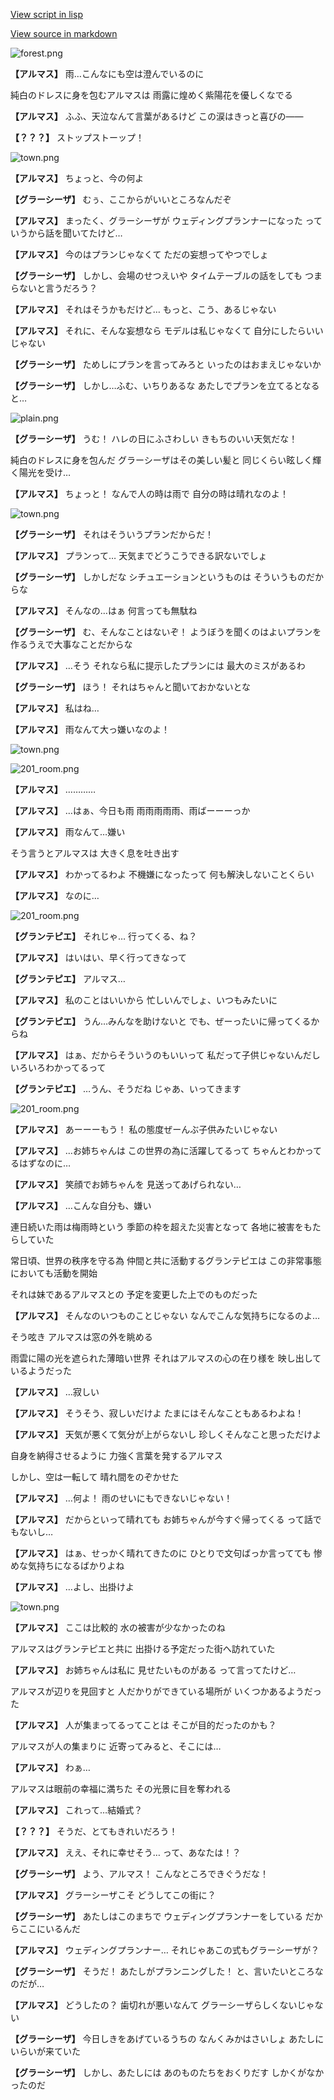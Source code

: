 [View script in lisp](../scripts/202206111.txt)

[View source in markdown](202206111.md)

![forest.png](../images/backgrounds/forest.png)

**【アルマス】**
雨…こんなにも空は澄んでいるのに

純白のドレスに身を包むアルマスは
雨露に煌めく紫陽花を優しくなでる

**【アルマス】**
ふふ、天泣なんて言葉があるけど
この涙はきっと喜びの――

**【？？？】**
ストップストーップ！

![town.png](../images/backgrounds/town.png)

**【アルマス】**
ちょっと、今の何よ

**【グラーシーザ】**
むぅ、ここからがいいところなんだぞ

**【アルマス】**
まったく、グラーシーザが
ウェディングプランナーになった
っていうから話を聞いてたけど…

**【アルマス】**
今のはプランじゃなくて
ただの妄想ってやつでしょ

**【グラーシーザ】**
しかし、会場のせつえいや
タイムテーブルの話をしても
つまらないと言うだろう？

**【アルマス】**
それはそうかもだけど…
もっと、こう、あるじゃない

**【アルマス】**
それに、そんな妄想なら
モデルは私じゃなくて
自分にしたらいいじゃない

**【グラーシーザ】**
ためしにプランを言ってみろと
いったのはおまえじゃないか

**【グラーシーザ】**
しかし…ふむ、いちりあるな
あたしでプランを立てるとなると…

![plain.png](../images/backgrounds/plain.png)

**【グラーシーザ】**
うむ！
ハレの日にふさわしい
きもちのいい天気だな！

純白のドレスに身を包んだ
グラーシーザはその美しい髪と
同じくらい眩しく輝く陽光を受け…

**【アルマス】**
ちょっと！
なんで人の時は雨で
自分の時は晴れなのよ！

![town.png](../images/backgrounds/town.png)

**【グラーシーザ】**
それはそういうプランだからだ！

**【アルマス】**
プランって…
天気までどうこうできる訳ないでしょ

**【グラーシーザ】**
しかしだな
シチュエーションというものは
そういうものだからな

**【アルマス】**
そんなの…はぁ
何言っても無駄ね

**【グラーシーザ】**
む、そんなことはないぞ！
ようぼうを聞くのはよいプランを
作るうえで大事なことだからな

**【アルマス】**
…そう
それなら私に提示したプランには
最大のミスがあるわ

**【グラーシーザ】**
ほう！
それはちゃんと聞いておかないとな

**【アルマス】**
私はね…

**【アルマス】**
雨なんて大っ嫌いなのよ！

![town.png](../images/backgrounds/town.png)

![201_room.png](../images/backgrounds/201_room.png)

**【アルマス】**
…………

**【アルマス】**
…はぁ、今日も雨
雨雨雨雨雨、雨ばーーーっか

**【アルマス】**
雨なんて…嫌い

そう言うとアルマスは
大きく息を吐き出す

**【アルマス】**
わかってるわよ
不機嫌になったって
何も解決しないことくらい

**【アルマス】**
なのに…

![201_room.png](../images/backgrounds/201_room.png)

**【グランテピエ】**
それじゃ…
行ってくる、ね？

**【アルマス】**
はいはい、早く行ってきなって

**【グランテピエ】**
アルマス…

**【アルマス】**
私のことはいいから
忙しいんでしょ、いつもみたいに

**【グランテピエ】**
うん…みんなを助けないと
でも、ぜーったいに帰ってくるからね

**【アルマス】**
はぁ、だからそういうのもいいって
私だって子供じゃないんだし
いろいろわかってるって

**【グランテピエ】**
…うん、そうだね
じゃあ、いってきます

![201_room.png](../images/backgrounds/201_room.png)

**【アルマス】**
あーーーもう！
私の態度ぜーんぶ子供みたいじゃない

**【アルマス】**
…お姉ちゃんは
この世界の為に活躍してるって
ちゃんとわかってるはずなのに…

**【アルマス】**
笑顔でお姉ちゃんを
見送ってあげられない…

**【アルマス】**
…こんな自分も、嫌い

連日続いた雨は梅雨時という
季節の枠を超えた災害となって
各地に被害をもたらしていた

常日頃、世界の秩序を守る為
仲間と共に活動するグランテピエは
この非常事態においても活動を開始

それは妹であるアルマスとの
予定を変更した上でのものだった

**【アルマス】**
そんなのいつものことじゃない
なんでこんな気持ちになるのよ…

そう呟き
アルマスは窓の外を眺める

雨雲に陽の光を遮られた薄暗い世界
それはアルマスの心の在り様を
映し出しているようだった

**【アルマス】**
…寂しい

**【アルマス】**
そうそう、寂しいだけよ
たまにはそんなこともあるわよね！

**【アルマス】**
天気が悪くて気分が上がらないし
珍しくそんなこと思っただけよ

自身を納得させるように
力強く言葉を発するアルマス

しかし、空は一転して
晴れ間をのぞかせた

**【アルマス】**
…何よ！
雨のせいにもできないじゃない！

**【アルマス】**
だからといって晴れても
お姉ちゃんが今すぐ帰ってくる
って話でもないし…

**【アルマス】**
はぁ、せっかく晴れてきたのに
ひとりで文句ばっか言ってても
惨めな気持ちになるばかりよね

**【アルマス】**
…よし、出掛けよ

![town.png](../images/backgrounds/town.png)

**【アルマス】**
ここは比較的
水の被害が少なかったのね

アルマスはグランテピエと共に
出掛ける予定だった街へ訪れていた

**【アルマス】**
お姉ちゃんは私に
見せたいものがある
って言ってたけど…

アルマスが辺りを見回すと
人だかりができている場所が
いくつかあるようだった

**【アルマス】**
人が集まってるってことは
そこが目的だったのかも？

アルマスが人の集まりに
近寄ってみると、そこには…

**【アルマス】**
わぁ…

アルマスは眼前の幸福に満ちた
その光景に目を奪われる

**【アルマス】**
これって…結婚式？

**【？？？】**
そうだ、とてもきれいだろう！

**【アルマス】**
ええ、それに幸せそう…
って、あなたは！？

**【グラーシーザ】**
よう、アルマス！
こんなところできぐうだな！

**【アルマス】**
グラーシーザこそ
どうしてこの街に？

**【グラーシーザ】**
あたしはこのまちで
ウェディングプランナーをしている
だからここにいるんだ

**【アルマス】**
ウェディングプランナー…
それじゃあこの式もグラーシーザが？

**【グラーシーザ】**
そうだ！
あたしがプランニングした！
と、言いたいところなのだが…

**【アルマス】**
どうしたの？
歯切れが悪いなんて
グラーシーザらしくないじゃない

**【グラーシーザ】**
今日しきをあげているうちの
なんくみかはさいしょ
あたしにいらいが来ていた

**【グラーシーザ】**
しかし、あたしには
あのものたちをおくりだす
しかくがなかったのだ
